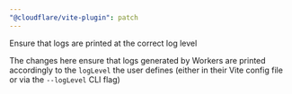 ```yaml
---
"@cloudflare/vite-plugin": patch
---
```


Ensure that logs are printed at the correct log level

The changes here ensure that logs generated by Workers are printed accordingly to the `logLevel` the user defines (either in their Vite config file or via the `--logLevel` CLI flag)
